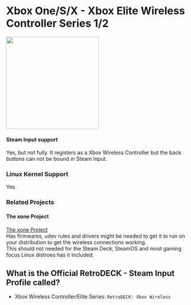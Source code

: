 # Xbox One/S/X - Xbox Elite Wireless Controller Series 1/2

<img src="../../../wiki_images/controllers/xbox-elite-wireless-series.png" width="250">

#### Steam Input support
Yes, but not fully. It registers as a Xbox Wireless Controller but the back buttons can not be bound in Steam Input.

### Linux Kernel Support
Yes

### Related Projects

#### The xone Project
[The xone Project](https://github.com/medusalix/xone) <br>
Has firmwares, udev rules and drivers might be needed to get it to run on your distribution to get the wireless connections working.<br>
This should not needed for the Steam Deck, SteamOS and most gaming focus Linux distroes has it included.

## What is the Official RetroDECK - Steam Input Profile called?

- Xbox Wireless Controller/Elite Series: `RetroDECK: Xbox Wireless`
